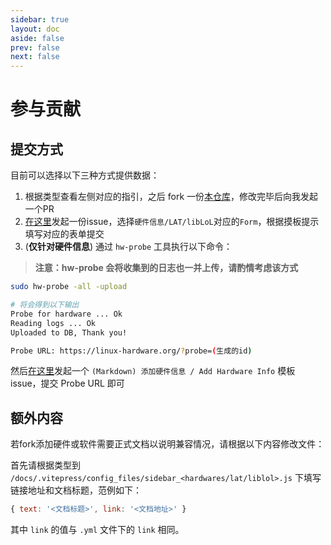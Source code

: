 ```yaml
---
sidebar: true
layout: doc
aside: false
prev: false
next: false
---
```

# 参与贡献

## 提交方式

目前可以选择以下三种方式提供数据：

1. 根据类型查看左侧对应的指引，之后 fork 一份[本仓库](https://github.com/LiarOnce-LoongAL/loong-compatible-database)，修改完毕后向我发起一个PR
2. [在这里](https://github.com/LiarOnce-LoongAL/loong-compatible-database/issues)发起一份issue，选择`硬件信息/LAT/libLoL`对应的`Form`，根据摸板提示填写对应的表单提交
3. (**仅针对硬件信息**) 通过 `hw-probe` 工具执行以下命令：

> **注意：hw-probe 会将收集到的日志也一并上传，请酌情考虑该方式**

```bash
sudo hw-probe -all -upload

# 将会得到以下输出
Probe for hardware ... Ok
Reading logs ... Ok
Uploaded to DB, Thank you!

Probe URL: https://linux-hardware.org/?probe=(生成的id)
```

然后[在这里](https://github.com/LiarOnce-LoongAL/loong-compatible-database/issues)发起一个 `(Markdown) 添加硬件信息 / Add Hardware Info` 模板 issue，提交 Probe URL 即可


## 额外内容

若fork添加硬件或软件需要正式文档以说明兼容情况，请根据以下内容修改文件：

首先请根据类型到 `/docs/.vitepress/config_files/sidebar_<hardwares/lat/liblol>.js` 下填写链接地址和文档标题，范例如下：

```js
{ text: '<文档标题>', link: '<文档地址>' }
```

其中 `link` 的值与 `.yml` 文件下的 `link` 相同。
